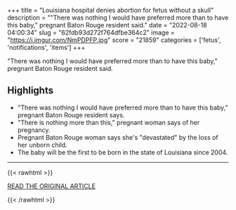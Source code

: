 +++
title = "Louisiana hospital denies abortion for fetus without a skull"
description = "\"There was nothing I would have preferred more than to have this baby,\" pregnant Baton Rouge resident said."
date = "2022-08-18 04:00:34"
slug = "62fdb93d272f764dfbe364c2"
image = "https://i.imgur.com/NmPDPFP.jpg"
score = "21859"
categories = ['fetus', 'notifications', 'items']
+++

\"There was nothing I would have preferred more than to have this baby,\" pregnant Baton Rouge resident said.

## Highlights

- "There was nothing I would have preferred more than to have this baby," pregnant Baton Rouge resident says.
- "There is nothing more than this," pregnant woman says of her pregnancy.
- Pregnant Baton Rouge woman says she's "devastated" by the loss of her unborn child.
- The baby will be the first to be born in the state of Louisiana since 2004.

---

{{< rawhtml >}}
  <p class="article-category">
    <a target="_blank" href="https://www.nola.com/news/healthcare_hospitals/article_d08b59fe-1e39-11ed-a669-a3570eeed885.html">READ THE ORIGINAL ARTICLE</a>
  </p>
{{< /rawhtml >}}
